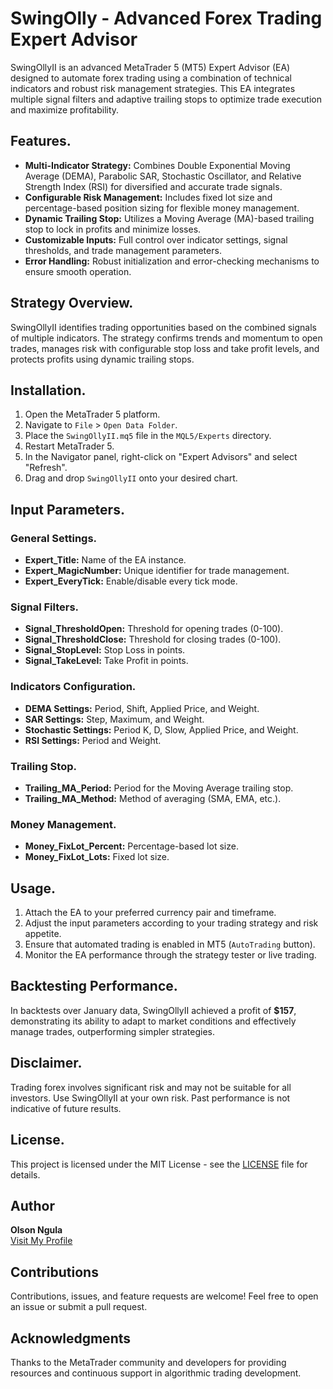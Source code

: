 # SwingOlly - Advanced Forex Trading Expert Advisor   

SwingOllyII is an advanced MetaTrader 5 (MT5) Expert Advisor (EA) designed to automate forex trading using a combination of technical indicators and robust risk management strategies. This EA integrates multiple signal filters and adaptive trailing stops to optimize trade execution and maximize profitability.

## Features.

- **Multi-Indicator Strategy:** Combines Double Exponential Moving Average (DEMA), Parabolic SAR, Stochastic Oscillator, and Relative Strength Index (RSI) for diversified and accurate trade signals.
- **Configurable Risk Management:** Includes fixed lot size and percentage-based position sizing for flexible money management.
- **Dynamic Trailing Stop:** Utilizes a Moving Average (MA)-based trailing stop to lock in profits and minimize losses.
- **Customizable Inputs:** Full control over indicator settings, signal thresholds, and trade management parameters.
- **Error Handling:** Robust initialization and error-checking mechanisms to ensure smooth operation.

## Strategy Overview.

SwingOllyII identifies trading opportunities based on the combined signals of multiple indicators. The strategy confirms trends and momentum to open trades, manages risk with configurable stop loss and take profit levels, and protects profits using dynamic trailing stops.

## Installation.

1. Open the MetaTrader 5 platform.
2. Navigate to `File` > `Open Data Folder`.
3. Place the `SwingOllyII.mq5` file in the `MQL5/Experts` directory.
4. Restart MetaTrader 5.
5. In the Navigator panel, right-click on "Expert Advisors" and select "Refresh".
6. Drag and drop `SwingOllyII` onto your desired chart.

## Input Parameters.

### General Settings.
- **Expert_Title:** Name of the EA instance.
- **Expert_MagicNumber:** Unique identifier for trade management.
- **Expert_EveryTick:** Enable/disable every tick mode.

### Signal Filters.
- **Signal_ThresholdOpen:** Threshold for opening trades (0-100).
- **Signal_ThresholdClose:** Threshold for closing trades (0-100).
- **Signal_StopLevel:** Stop Loss in points.
- **Signal_TakeLevel:** Take Profit in points.

### Indicators Configuration.
- **DEMA Settings:** Period, Shift, Applied Price, and Weight.
- **SAR Settings:** Step, Maximum, and Weight.
- **Stochastic Settings:** Period K, D, Slow, Applied Price, and Weight.
- **RSI Settings:** Period and Weight.

### Trailing Stop.
- **Trailing_MA_Period:** Period for the Moving Average trailing stop.
- **Trailing_MA_Method:** Method of averaging (SMA, EMA, etc.).

### Money Management.
- **Money_FixLot_Percent:** Percentage-based lot size.
- **Money_FixLot_Lots:** Fixed lot size.

## Usage.

1. Attach the EA to your preferred currency pair and timeframe.
2. Adjust the input parameters according to your trading strategy and risk appetite.
3. Ensure that automated trading is enabled in MT5 (`AutoTrading` button).
4. Monitor the EA performance through the strategy tester or live trading.

## Backtesting Performance.

In backtests over January data, SwingOllyII achieved a profit of **$157**, demonstrating its ability to adapt to market conditions and effectively manage trades, outperforming simpler strategies.

## Disclaimer.
Trading forex involves significant risk and may not be suitable for all investors. Use SwingOllyII at your own risk. Past performance is not indicative of future results.

## License.
This project is licensed under the MIT License - see the [LICENSE](LICENSE) file for details.

## Author
**Olson Ngula**  
[Visit My Profile](https://www.mql5.com)

## Contributions
Contributions, issues, and feature requests are welcome! Feel free to open an issue or submit a pull request.

## Acknowledgments
Thanks to the MetaTrader community and developers for providing resources and continuous support in algorithmic trading development.

